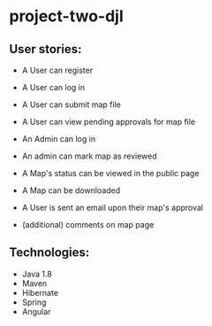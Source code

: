 # project-two-djl

## User stories:
- A User can register
- A User can log in
- A User can submit map file
- A User can view pending approvals for map file

- An Admin can log in
- An admin can mark map as reviewed

- A Map's status can be viewed in the public page
- A Map can be downloaded

- A User is sent an email upon their map's approval
- (additional) comments on map page

## Technologies:
- Java 1.8
- Maven
- Hibernate
- Spring
- Angular

